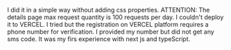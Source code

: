 I did it in a simple way without adding css properties.
ATTENTION: The details page max request quantity is 100 requests per day.
I couldn't deploy it to VERCEL. I tried but the registration on VERCEL platform requires a phone number for verification. I provided my number but did not get any sms code. 
It was my firs experience with next js and typeScript.
